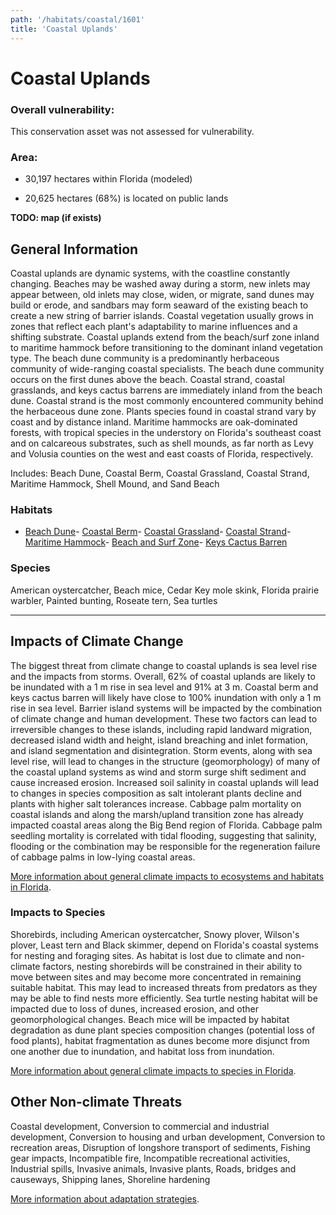 ```yaml
---
path: '/habitats/coastal/1601'
title: 'Coastal Uplands'
---
```


# Coastal Uplands

<div id="TopSection">



<div>

### Overall vulnerability:

This conservation asset was not assessed for vulnerability.

### Area:

-   30,197 hectares within Florida (modeled)

-   20,625 hectares (68%) is located on public lands



</div>
</div>

**TODO: map (if exists)**

## General Information

Coastal uplands are dynamic systems, with the coastline constantly changing. Beaches may be washed away during a storm, new inlets may appear between, old inlets may close, widen, or migrate, sand dunes may build or erode, and sandbars may form seaward of the existing beach to create a new string of barrier islands.  Coastal vegetation usually grows in zones that reflect each plant's adaptability to marine influences and a shifting substrate.  Coastal uplands extend from the beach/surf zone inland to maritime hammock before transitioning to the dominant inland vegetation type.  The beach dune community is a predominantly herbaceous community of wide-ranging coastal specialists.  The beach dune community occurs on the first dunes above the beach.  Coastal strand, coastal grasslands, and keys cactus barrens are immediately inland from the beach dune.   Coastal strand is the most commonly encountered community behind the herbaceous dune zone. Plants species found in coastal strand vary by coast and by distance inland.  Maritime hammocks are oak-dominated forests, with tropical species in the understory on Florida's southeast coast and on calcareous substrates, such as shell mounds, as far north as Levy and Volusia counties on the west and east coasts of Florida, respectively.

Includes: Beach Dune, Coastal Berm, Coastal Grassland, Coastal Strand, Maritime Hammock, Shell Mound, and Sand Beach

### Habitats

- [Beach Dune](/habitats/coastal/1610)- [Coastal Berm](/habitats/coastal/1620)- [Coastal Grassland](/habitats/coastal/1630)- [Coastal Strand](/habitats/coastal/1640)- [Maritime Hammock](/habitats/coastal/1650)- [Beach and Surf Zone](/habitats/coastal/1670)- [Keys Cactus Barren](/habitats/coastal/1740)



### Species

American oystercatcher, Beach mice, Cedar Key mole skink, Florida prairie warbler, Painted bunting, Roseate tern, Sea turtles

<hr />

## Impacts of Climate Change

The biggest threat from climate change to coastal uplands is sea level rise and the impacts from storms.  Overall, 62% of coastal uplands are likely to be inundated with a 1 m rise in sea level and 91% at 3 m.  Coastal berm and keys cactus barren will likely have close to 100% inundation with only a 1 m rise in sea level.   Barrier island systems will be impacted by the combination of climate change and human development.  These two factors can lead to irreversible changes to these islands, including rapid landward migration, decreased island width and height, island breaching and inlet formation, and island segmentation and disintegration.  Storm events, along with sea level rise, will lead to changes in the structure (geomorphology) of many of the coastal upland systems as wind and storm surge shift sediment and cause increased erosion.  Increased soil salinity in coastal uplands will lead to changes in species composition as salt intolerant plants decline and plants with higher salt tolerances increase. Cabbage palm mortality on coastal islands and along the marsh/upland transition zone has already impacted coastal areas along the Big Bend region of Florida. Cabbage palm seedling mortality is correlated with tidal flooding, suggesting that salinity, flooding or the combination may be responsible for the regeneration failure of cabbage palms in low-lying coastal areas.



[More information about general climate impacts to ecosystems and habitats in Florida](/impacts/habitats).

### Impacts to Species

Shorebirds, including American oystercatcher, Snowy plover, Wilson's plover, Least tern and Black skimmer, depend on Florida's coastal systems for nesting and foraging sites.  As habitat is lost due to climate and non-climate factors, nesting shorebirds will be constrained in their ability to move between sites and may become more concentrated in remaining suitable habitat.  This may lead to increased threats from predators as they may be able to find nests more efficiently.  Sea turtle nesting habitat will be impacted due to loss of dunes, increased erosion, and other geomorphological changes.  Beach mice will be impacted by habitat degradation as dune plant species composition changes (potential loss of food plants), habitat fragmentation as dunes become more disjunct from one another due to inundation, and habitat loss from inundation.

[More information about general climate impacts to species in Florida](/impacts/species).

## Other Non-climate Threats

Coastal development, Conversion to commercial and industrial development, Conversion to housing and urban development, Conversion to recreation areas, Disruption of longshore transport of sediments, Fishing gear impacts, Incompatible fire, Incompatible recreational activities, Industrial spills, Invasive animals, Invasive plants, Roads, bridges and causeways, Shipping lanes, Shoreline hardening

[More information about adaptation strategies](/strategies).



